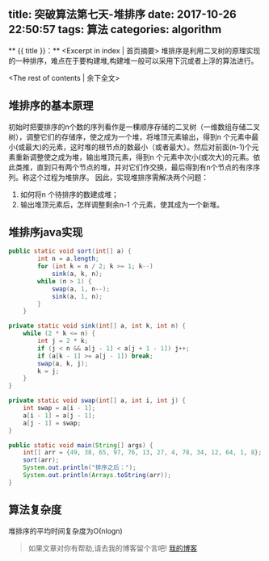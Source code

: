 title: 突破算法第七天-堆排序
date: 2017-10-26 22:50:57
tags: 算法
categories: algorithm
---
** {{ title }}：** <Excerpt in index | 首页摘要>
堆排序是利用二叉树的原理实现的一种排序，难点在于要构建堆,构建堆一般可以采用下沉或者上浮的算法进行。
<!-- more -->
<The rest of contents | 余下全文>

## 堆排序的基本原理
初始时把要排序的n个数的序列看作是一棵顺序存储的二叉树（一维数组存储二叉树），调整它们的存储序，使之成为一个堆，将堆顶元素输出，得到n 个元素中最小(或最大)的元素，这时堆的根节点的数最小（或者最大）。然后对前面(n-1)个元素重新调整使之成为堆，输出堆顶元素，得到n 个元素中次小(或次大)的元素。依此类推，直到只有两个节点的堆，并对它们作交换，最后得到有n个节点的有序序列。称这个过程为堆排序。
因此，实现堆排序需解决两个问题：
1. 如何将n 个待排序的数建成堆；
2. 输出堆顶元素后，怎样调整剩余n-1 个元素，使其成为一个新堆。

## 堆排序java实现
```java
public static void sort(int[] a) {
        int n = a.length;
        for (int k = n / 2; k >= 1; k--)
            sink(a, k, n);
        while (n > 1) {
            swap(a, 1, n--);
            sink(a, 1, n);
        }
    }

private static void sink(int[] a, int k, int n) {
    while (2 * k <= n) {
        int j = 2 * k;
        if (j < n && a[j - 1] < a[j + 1 - 1]) j++;
        if (a[k - 1] >= a[j - 1]) break;
        swap(a, k, j);
        k = j;
    }
}

private static void swap(int[] a, int i, int j) {
    int swap = a[i - 1];
    a[i - 1] = a[j - 1];
    a[j - 1] = swap;
}

public static void main(String[] args) {
    int[] arr = {49, 38, 65, 97, 76, 13, 27, 4, 78, 34, 12, 64, 1, 8};
    sort(arr);
    System.out.println("排序之后：");
    System.out.println(Arrays.toString(arr));
}
```
## 算法复杂度
堆排序的平均时间复杂度为Ο(nlogn)




> 如果文章对你有帮助,请去我的博客留个言吧! [我的博客][1]

[1]: http://geeksblog.cc
